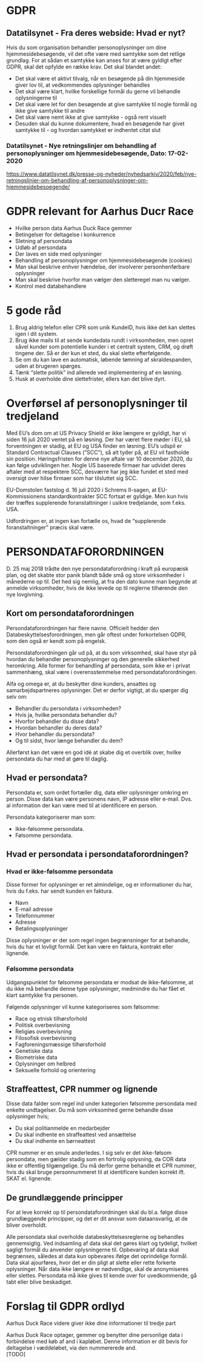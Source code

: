 # GDPR
## Datatilsynet - Fra deres webside: Hvad er nyt?
Hvis du som organisation behandler personoplysninger om dine hjemmesidebesøgende, vil det ofte være med samtykke som det retlige grundlag. For at sådan et samtykke kan anses for at være gyldigt efter GDPR, skal det opfylde en række krav. Det skal blandet andet:

* Det skal være et aktivt tilvalg, når en besøgende på din hjemmeside giver lov til, at vedkommendes oplysninger behandles
* Det skal være klart, hvilke forskellige formål du gerne vil behandle oplysningerne til
* Det skal være let for den besøgende at give samtykke til nogle formål og ikke give samtykke til andre
* Det skal være nemt ikke at give samtykke - også rent visuelt
* Desuden skal du kunne dokumentere, hvad en besøgende har givet samtykke til - og hvordan samtykket er indhentet
citat slut

### Datatilsynet - Nye retningslinjer om behandling af personoplysninger om hjemmesidebesøgende, Dato: 17-02-2020
https://www.datatilsynet.dk/presse-og-nyheder/nyhedsarkiv/2020/feb/nye-retningslinjer-om-behandling-af-personoplysninger-om-hjemmesidebesoegende/


# GDPR relevant for Aarhus Ducr Race
* Hvilke person data Aarhus Duck Race gemmer
* Betingelser for deltagelse i konkurrence
* Sletning af persondata
* Udløb af persondata
* Der laves en side med oplysninger
* Behandling af personoplysninger om hjemmesidebesøgende (cookies)
* Man skal beskrive enhver hændelse, der involverer personhenførbare oplysninger
* Man skal beskrive hvorfor man vælger den sletteregel man nu vælger.
* Kontrol med databehandlere

# 5 gode råd
1. Brug aldrig telefon eller CPR som unik KundeID, hvis ikke det kan slettes igen i dit system.
2. Brug ikke mails til at sende kundedata rundt i virksomheden, men opret såvel kunder som potentielle kunder i et centralt system, CRM, og drøft tingene der. Så er der kun et sted, du skal slette efterfølgende.
3. Se om du kan lave en automatisk, løbende tømning af skraldespanden, uden at brugeren spørges.
4. Tænk “slette politik” ind allerede ved implementering af en løsning.
5. Husk at overholde dine slettefrister, ellers kan det blive dyrt.

# Overførsel af personoplysninger til tredjeland
Med EU’s dom om at US Privacy Shield er ikke længere er gyldigt, har vi siden 16 juli 2020 ventet på en løsning. Der har været flere møder i EU, så forventningen er stadig, at EU og USA finder en løsning. EU’s udspil er Standard Contractual Clauses (”SCC”), så alt tyder på, at EU vil fastholde sin position. Høringsfristen for denne nye aftale var 10 december 2020, du kan følge udviklingen her. Nogle US baserede firmaer har udvidet deres aftaler med at respektere SCC, desværre har jeg ikke fundet et sted med oversigt over hilse firmaer som har tilsluttet sig SCC.

EU-Domstolen fastslog d. 16 juli 2020 i Schrems II-sagen, at EU-Kommissionens standardkontrakter SCC fortsat er gyldige. Men kun hvis der træffes supplerende foranstaltninger i usikre tredjelande, som f.eks. USA.

Udfordringen er, at ingen kan fortælle os, hvad de “supplerende foranstaltninger” præcis skal være.

# PERSONDATAFORORDNINGEN
D. 25 maj 2018 trådte den nye persondataforordning i kraft på europæisk plan, og det skabte stor panik blandt både små og store virksomheder i månederne op til. Det hed sig nemlig, at fra den dato kunne man begynde at anmelde virksomheder, hvis de ikke levede op til reglerne tilhørende den nye lovgivning.  

## Kort om persondataforordningen
Persondataforordningen har flere navne. Officielt hedder den Databeskyttelsesforordningen, men går oftest under forkortelsen GDPR, som den også er kendt som på engelsk. 

Persondataforordningen går ud på, at du som virksomhed, skal have styr på hvordan du behandler personoplysninger og den generelle sikkerhed heromkring. Alle former for behandling af persondata, som ikke er i privat sammenhæng, skal være i overensstemmelse med persondataforordningen.

Alfa og omega er, at du beskytter dine kunders, ansattes og samarbejdspartneres oplysninger. Det er derfor vigtigt, at du spørger dig selv om:

* Behandler du persondata i virksomheden?
* Hvis ja, hvilke persondata behandler du?
* Hvorfor behandler du disse data?
* Hvordan behandler du deres data?
* Hvor behandler du persondata?
* Og til sidst, hvor længe behandler du dem?

Allerførst kan det være en god idé at skabe dig et overblik over, hvilke persondata du har med at gøre til daglig.

## Hvad er persondata?
Persondata er, som ordet fortæller dig, data eller oplysninger omkring en person. Disse data kan være personens navn, IP adresse eller e-mail. Dvs. al information der kan være med til at identificere en person.

Persondata kategoriserer man som:
* Ikke-følsomme persondata.
* Følsomme persondata.

## Hvad er persondata i persondataforordningen?
### Hvad er ikke-følsomme persondata
Disse former for oplysninger er ret almindelige, og er informationer du har, hvis du f.eks. har sendt kunden en faktura.

* Navn
* E-mail adresse
* Telefonnummer
* Adresse
* Betalingsoplysninger

Disse oplysninger er der som regel ingen begrænsninger for at behandle, hvis du har et lovligt formål. Det kan være en faktura, kontrakt eller lignende.

### Følsomme persondata
Udgangspunktet for følsomme persondata er modsat de ikke-følsomme, at du ikke må behandle denne type oplysninger, medmindre du har fået et klart samtykke fra personen.

Følgende oplysninger vil kunne kategoriseres som følsomme:

* Race og etnisk tilhørsforhold
* Politisk overbevisning
* Religiøs overbevisning
* Filosofisk overbevisning
* Fagforeningsmæssige tilhørsforhold
* Genetiske data
* Biometriske data
* Oplysninger om helbred
* Seksuelle forhold og orientering

## Straffeattest, CPR nummer og lignende
Disse data falder som regel ind under kategorien følsomme persondata med enkelte undtagelser. Du må som virksomhed gerne behandle disse oplysninger hvis;

* Du skal politianmelde en medarbejder
* Du skal indhente en straffeattest ved ansættelse
* Du skal indhente en børneattest

CPR nummer er en smule anderledes. I sig selv er det ikke-følsom persondata, men gælder stadig som en fortrolig oplysning, da COR data ikke er offentlig tilgængelige. Du må derfor gerne behandle et CPR nummer, hvis du skal bruge personnummeret til at identificere kunden korrekt ift. SKAT el. lignende.

## De grundlæggende principper
For at leve korrekt op til persondataforordningen skal du bl.a. følge disse grundlæggende principper, og det er dit ansvar som dataansvarlig, at de bliver overholdt.

Alle persondata skal overholde databeskyttelsesreglerne og behandles gennemsigtig.
Ved indsamling af data skal det gøres klart og tydeligt, hvilket sagligt formål du anvender oplysningerne til. 
Opbevaring af data skal begrænses, således at data kun opbevares ifølge det oprindelige formål.
Data skal ajourføres, hvor det er din pligt at slette eller rette forkerte oplysninger.
Når data ikke længere er nødvendige, skal de anonymiseres eller slettes.
Persondata må ikke gives til kende over for uvedkommende, gå tabt eller blive beskadiget.

# Forslag til GDPR ordlyd

Aarhus Duck Race videre giver ikke dine informationer til tredje part

Aarhus Duck Race optager, gemmer og benytter dine personlige data i forbindelse med køb af and i kapløbet. Denne information er dit bevis for deltagelse i væddeløbet, via den nummererede and.<br />
[TODO]
